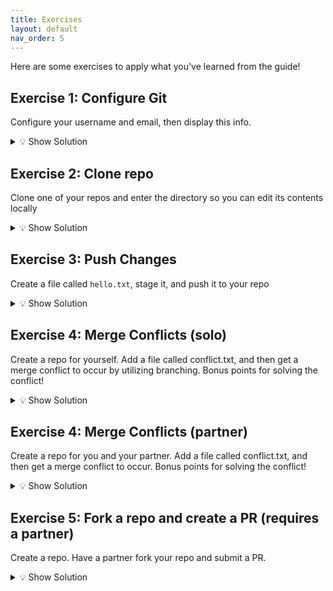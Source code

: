 ```yaml
---
title: Exercises
layout: default
nav_order: 5
---
```


Here are some exercises to apply what you've learned from the guide!

## Exercise 1: Configure Git

Configure your username and email, then display this info.

<details markdown="block">
<summary>💡 Show Solution</summary>

```bash
git config --global user.name "Your Name"
git config --global user.email "your@email.com"
git config --list
```
</details>

## Exercise 2: Clone repo

Clone one of your repos and enter the directory so you can edit its contents locally

<details markdown="block">
<summary>💡 Show Solution</summary>

1. Find the link to your repo (e.g. https://github.com/sophia-nunez/guide-to-git.git)
2. Enter the following commands
```bash
git clone https://github.com/sophia-nunez/guide-to-git.git
cd your-repo
```
</details>

## Exercise 3: Push Changes
Create a file called `hello.txt`, stage it, and push it to your repo

<details markdown="block">
<summary>💡 Show Solution</summary>
1. Create the `hello.txt` file in your directory
2. Run `git add hello.txt`
3. Run `git commit -m “Added hello.txt”
</details>

## Exercise 4: Merge Conflicts (solo)
Create a repo for yourself. Add a file called conflict.txt, and then get a merge conflict to occur by utilizing branching. Bonus points for solving the conflict!

<details markdown="block">

<summary>💡 Show Solution</summary>
 Edit the same line in conflict.txt in two seperate branches. Commit the changes in each branch, and then try to merge them. 
 
```bash
git add conflict.txt
git commit -m "conflicting edit"
```
You should see something like this when you try to merge the two branches
```bash
$ git merge <branchName>
Auto-merging conflict.txt
CONFLICT (content): Merge conflict in conflict.txt
Automatic merge failed; fix conflicts and then commit the result.
```
To fix the conflict, you can either edit conflict.txt in your IDE or in the command line. This process is demonstrated in detail in the example section of Merge Conflicts, which can be accessed through the Interrmediate tab in the sidebar.

</details>

## Exercise 4: Merge Conflicts (partner)
Create a repo for you and your partner. Add a file called conflict.txt, and then get a merge conflict to occur. Bonus points for solving the conflict!

<details markdown="block">

<summary>💡 Show Solution</summary>
 Have you and a partner both clone the same repo and edit the same line in conflict.txt. Ask your partner to push their changes. Now, you try to push your changes via
```bash
git add conflict.txt
git commit -m "conflicting edit"
```
You should see something like this
```bash
Auto-merging conflict.txt
CONFLICT (content): Merge conflict in conflict.txt
Automatic merge failed; fix conflicts and then commit the result.
```
To fix the conflict, you can either edit conflict.txt in your IDE, or try the following commands
```bash
# accepting their changes
git merge --strategy-option theirs
```
Or 
```bash
# keeping our changes
Git merge –strategy-option ours
```
</details>

## Exercise 5: Fork a repo and create a PR (requires a partner)
Create a repo. Have a partner fork your repo and submit a PR.

<details markdown="block">
<summary>💡 Show Solution</summary>
1. Have your partner fork your repo on Github
2. Have your partner clone their forked repo using `git clone <their repo url>`.
3. Your partner then must create a new branch using `git checkout -b update(or any name)`
4. Have your partner edit a file in their local repo, for example hello.txt
5. Have your partner commit these changes via 
```bash
git add hello.txt
git commit -m "Changed hello.txt"
git push origin update
```
6. Have your partner go on Github and submit a PR
7. You should see their Pull Request when you enter your repo on GitHub!
</details>


